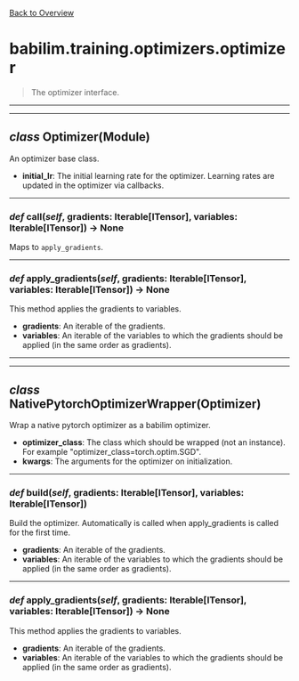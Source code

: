 [Back to Overview](../../../README.md)

# babilim.training.optimizers.optimizer

> The optimizer interface.

---
---
## *class* **Optimizer**(Module)

An optimizer base class.

* **initial_lr**: The initial learning rate for the optimizer. Learning rates are updated in the optimizer via callbacks.


---
### *def* **call**(*self*, gradients: Iterable[ITensor], variables: Iterable[ITensor]) -> None

Maps to `apply_gradients`.


---
### *def* **apply_gradients**(*self*, gradients: Iterable[ITensor], variables: Iterable[ITensor]) -> None

This method applies the gradients to variables.

* **gradients**: An iterable of the gradients.
* **variables**: An iterable of the variables to which the gradients should be applied (in the same order as gradients).


---
---
## *class* **NativePytorchOptimizerWrapper**(Optimizer)

Wrap a native pytorch optimizer as a babilim optimizer.

* **optimizer_class**: The class which should be wrapped (not an instance).
For example "optimizer_class=torch.optim.SGD".
* **kwargs**: The arguments for the optimizer on initialization.


---
### *def* **build**(*self*, gradients: Iterable[ITensor], variables: Iterable[ITensor])

Build the optimizer. Automatically is called when apply_gradients is called for the first time.

* **gradients**: An iterable of the gradients.
* **variables**: An iterable of the variables to which the gradients should be applied (in the same order as gradients).


---
### *def* **apply_gradients**(*self*, gradients: Iterable[ITensor], variables: Iterable[ITensor]) -> None

This method applies the gradients to variables.

* **gradients**: An iterable of the gradients.
* **variables**: An iterable of the variables to which the gradients should be applied (in the same order as gradients).


